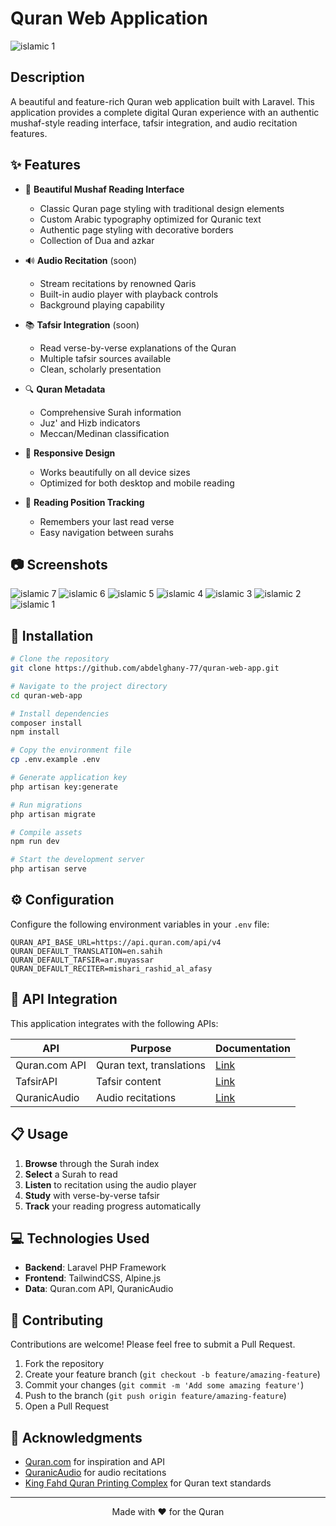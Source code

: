 # Quran Web Application

![islamic 1](https://github.com/user-attachments/assets/1d58eeaa-a46a-478e-a7b5-787c1be7d37b)

## Description

A beautiful and feature-rich Quran web application built with Laravel. This application provides a complete digital Quran experience with an authentic mushaf-style reading interface, tafsir integration, and audio recitation features.

## ✨ Features

- 📖 **Beautiful Mushaf Reading Interface**
  - Classic Quran page styling with traditional design elements
  - Custom Arabic typography optimized for Quranic text
  - Authentic page styling with decorative borders
  - Collection of Dua and azkar 

- 🔊 **Audio Recitation** (soon)
  - Stream recitations by renowned Qaris
  - Built-in audio player with playback controls
  - Background playing capability

- 📚 **Tafsir Integration** (soon)
  - Read verse-by-verse explanations of the Quran
  - Multiple tafsir sources available
  - Clean, scholarly presentation

- 🔍 **Quran Metadata**
  - Comprehensive Surah information
  - Juz' and Hizb indicators
  - Meccan/Medinan classification

- 📱 **Responsive Design**
  - Works beautifully on all device sizes
  - Optimized for both desktop and mobile reading

- 🔖 **Reading Position Tracking**
  - Remembers your last read verse
  - Easy navigation between surahs

## 📷 Screenshots
![islamic 7](https://github.com/user-attachments/assets/a4404809-270d-46d2-8e2d-189d7a4cdbda)
![islamic 6](https://github.com/user-attachments/assets/927cc241-0a28-42e2-bd36-1314b6e1d2cd)
![islamic 5](https://github.com/user-attachments/assets/d29c01e5-e2e0-4c23-be2d-02483d21416e)
![islamic 4](https://github.com/user-attachments/assets/8cf0fd22-4ef6-4b56-a014-0ee707d77b84)
![islamic 3](https://github.com/user-attachments/assets/780f83c8-feed-4a94-8cd6-ad4838e35c3c)
![islamic 2](https://github.com/user-attachments/assets/1f66d390-4f40-4d94-8854-44a9c7147551)
![islamic 1](https://github.com/user-attachments/assets/4b10821b-d6c4-4062-9d04-404083aaa7a9)



## 🚀 Installation

```bash
# Clone the repository
git clone https://github.com/abdelghany-77/quran-web-app.git

# Navigate to the project directory
cd quran-web-app

# Install dependencies
composer install
npm install

# Copy the environment file
cp .env.example .env

# Generate application key
php artisan key:generate

# Run migrations
php artisan migrate

# Compile assets
npm run dev

# Start the development server
php artisan serve
```

## ⚙️ Configuration

Configure the following environment variables in your `.env` file:

```
QURAN_API_BASE_URL=https://api.quran.com/api/v4
QURAN_DEFAULT_TRANSLATION=en.sahih
QURAN_DEFAULT_TAFSIR=ar.muyassar
QURAN_DEFAULT_RECITER=mishari_rashid_al_afasy
```

## 🔧 API Integration

This application integrates with the following APIs:

| API | Purpose | Documentation |
|-----|---------|---------------|
| Quran.com API | Quran text, translations | [Link](https://quran.api-docs.io/v4/getting-started/introduction) |
| TafsirAPI | Tafsir content | [Link](https://tafsir.app) |
| QuranicAudio | Audio recitations | [Link](https://quranicaudio.com/) |

## 📋 Usage

1. **Browse** through the Surah index
2. **Select** a Surah to read
3. **Listen** to recitation using the audio player
4. **Study** with verse-by-verse tafsir
5. **Track** your reading progress automatically

## 💻 Technologies Used

- **Backend**: Laravel PHP Framework
- **Frontend**: TailwindCSS, Alpine.js
- **Data**: Quran.com API, QuranicAudio

## 🤝 Contributing

Contributions are welcome! Please feel free to submit a Pull Request.

1. Fork the repository
2. Create your feature branch (`git checkout -b feature/amazing-feature`)
3. Commit your changes (`git commit -m 'Add some amazing feature'`)
4. Push to the branch (`git push origin feature/amazing-feature`)
5. Open a Pull Request

## 🙏 Acknowledgments

- [Quran.com](https://quran.com) for inspiration and API
- [QuranicAudio](https://quranicaudio.com) for audio recitations
- [King Fahd Quran Printing Complex](https://qurancomplex.gov.sa) for Quran text standards

---

<div align="center">
  <p>Made with ❤️ for the Quran</p>
</div>
